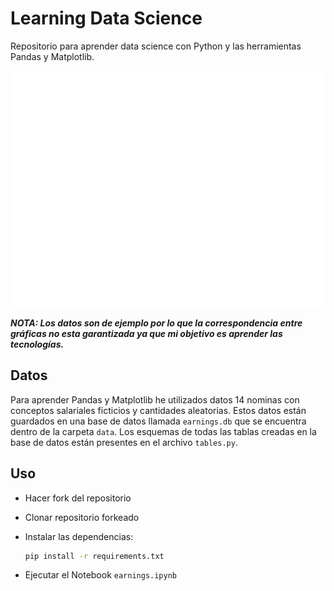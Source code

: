 # Learning Data Science

Repositorio para aprender data science con Python y las herramientas Pandas y Matplotlib.

![alt text](examples/output.png)

***NOTA: Los datos son de ejemplo por lo que la correspondencia entre gráficas no esta garantizada ya que mi objetivo es aprender las tecnologías.***

## Datos

Para aprender Pandas y Matplotlib he utilizados datos 14 nominas con conceptos salariales ficticios y cantidades aleatorias. Estos datos están guardados en una base de datos llamada `earnings.db` que se encuentra dentro de la carpeta `data`. Los esquemas de todas las tablas creadas en la base de datos están presentes en el archivo `tables.py`.

## Uso

- Hacer fork del repositorio
- Clonar repositorio forkeado
- Instalar las dependencias:

  ```bash
  pip install -r requirements.txt
  ```

- Ejecutar el Notebook `earnings.ipynb`
